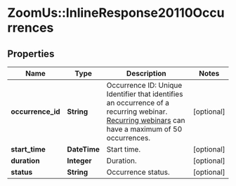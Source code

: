 # ZoomUs::InlineResponse20110Occurrences

## Properties
Name | Type | Description | Notes
------------ | ------------- | ------------- | -------------
**occurrence_id** | **String** | Occurrence ID: Unique Identifier that identifies an occurrence of a recurring webinar. [Recurring webinars](https://support.zoom.us/hc/en-us/articles/216354763-How-to-Schedule-A-Recurring-Webinar) can have a maximum of 50 occurrences. | [optional] 
**start_time** | **DateTime** | Start time. | [optional] 
**duration** | **Integer** | Duration. | [optional] 
**status** | **String** | Occurrence status. | [optional] 


